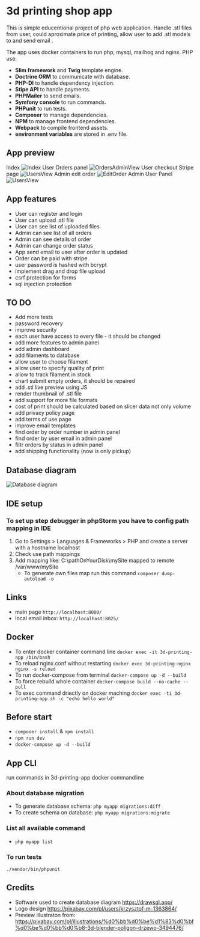 # 3d printing shop app
This is simple educentional project of php web application.
Handle .stl files from user, could aproximate price of printing, allow user to add .stl models to  and send email .

The app uses docker containers to run php, mysql, mailhog and nginx.
PHP use:
- **Slim framework** and **Twig** template engine.
- **Doctrine ORM** to communicate with database.
- **PHP-DI** to handle dependency injection.
- **Stipe API** to handle payments.
- **PHPMailer** to send emails.
- **Symfony console** to run commands.
- **PHPunit** to run tests.
- **Composer** to manage dependencies.
- **NPM** to manage frontend dependencies.
- **Webpack** to compile frontend assets.
- **environment variables** are stored in .env file.

## App preview
Index
![Index](img/index.png)
User Orders panel
![OrdersAdminView](img/AdminViewOrdersPage.png)
User checkout Stripe page
![UsersView](img/payments.png)
Admin edit order
![EditOrder](img/AdminViewEditOrder.png)
Admin User Panel
![UsersView](img/users.png)



## App features
* User can register and login
* User can upload .stl file
* User can see list of uploaded files
* Admin can see list of all orders
* Admin can see details of order
* Admin can change order status
* App send email to user after order is updated
* Order can be paid with stripe
* user password is hashed with bcrypt
* implement drag and drop file upload
* csrf protection for forms
* sql injection protection


## TO DO
* Add more tests
* password recovery 
* improve security
* each user have access to every file - it should be changed
* add more features to admin panel
* add admin dashboard
* add filaments to database
* allow user to choose filament
* allow user to specify quality of print
* allow to track filament in stock
* chart submit empty orders, it should be repaired
* add .stl live preview using JS
* render thumbnail of .stl file
* add support for more file formats
* cost of print should be calculated based on slicer data not only volume
* add privacy policy page
* add terms of use page
* improve email templates
* find order by order number in admin panel
* find order by user email in admin panel
* filtr orders by status in admin panel
* add shipping functionality (now is only pickup)

## Database diagram
![Database diagram](img/databaseDiagram.png)
## IDE setup
### To set up step debugger in phpStorm you have to config path mapping in IDE
1. Go to Settings > Languages & Frameworks > PHP and create a server with a hostname localhost
2. Check use path mappings
3. Add mapping like: C:\pathOnYourDisk\mySite mapped to remote /var/www/mySite
   * To generate own files map run this command
   ```composer dump-autoload -o```
## Links
* main page ```http://localhost:8000/```
* local email inbox:
```http://localhost:8025/```

  
## Docker
* To enter docker container command line
```docker exec -it 3d-printing-app /bin/bash```
* To reload nginx.conf without restarting
```docker exec 3d-printing-nginx nginx -s reload```
* To run docker-compose from terminal
```docker-compose up -d --build```
* To force rebuild whole container
```docker-compose build --no-cache --pull```
* To exec command driectly on docker maching
```docker exec -ti 3d-printing-app sh -c "echo hello world"```

## Before start
*  ```composer install``` & ```npm install```
* ```npm run dev```
* ```docker-compose up -d --build```
## App CLI 
run commands in 3d-printing-app docker commandline
### About database migration
* To generate database schema: ```php myapp migrations:diff```
* To create schema on database: ```php myapp migrations:migrate```

### List all available command
* ```php myapp list```




### To run tests
```./vendor/bin/phpunit```

## Credits
 * Software used to create database diagram
 https://drawsql.app/
 * Logo design https://pixabay.com/pl/users/krzysztof-m-1363864/
 * Preview illustraton from: https://pixabay.com/pl/illustrations/%d0%bb%d0%be%d1%83%d0%bf%d0%be%d0%bb%d0%b8-3d-blender-poligon-drzewo-3494476/
